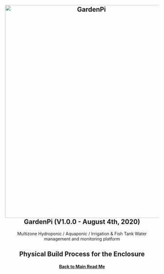 <h2 align="center">
  <a name="gardenpi_logo" href="https://github.com/rjsears/GardenPi"><img src="https://github.com/rjsears/GardenPi/blob/master/images/gardenpi_cover.jpg" alt="GardenPi" height="700" width="550"></a>
  <br>
  GardenPi (V1.0.0 - August 4th, 2020)
  </h2>
  <p align="center">
  Multizone Hydroponic / Aquaponic / Irrigation &amp; Fish Tank Water management and monitoring platform
  </p>
<h2 align="center">Physical Build Process for the Enclosure</h2>

<div align="center"><a name="top_menu"></a>
  <h4>
    <a href="https://github.com/rjsears/GardenPi">
      Back to Main Read Me
    </a>
    </h4>
</div>

